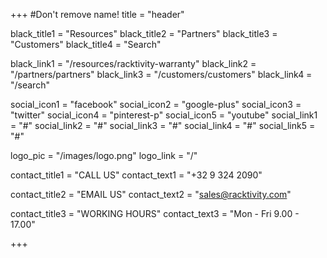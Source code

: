 +++
#Don't remove name!
title = "header"

black_title1 = "Resources"
black_title2 = "Partners"
black_title3 = "Customers"
black_title4 = "Search"

black_link1 = "/resources/racktivity-warranty"
black_link2 = "/partners/partners"
black_link3 = "/customers/customers"
black_link4 = "/search"

social_icon1 = "facebook"
social_icon2 = "google-plus"
social_icon3 = "twitter"
social_icon4 = "pinterest-p"
social_icon5 = "youtube"
social_link1 = "#"
social_link2 = "#"
social_link3 = "#"
social_link4 = "#"
social_link5 = "#"

logo_pic = "/images/logo.png"
logo_link = "/"

contact_title1 = "CALL US"
contact_text1 = "+32 9 324 2090"

contact_title2 = "EMAIL US"
contact_text2 = "sales@racktivity.com"

contact_title3 = "WORKING HOURS"
contact_text3 = "Mon - Fri 9.00 - 17.00"



+++